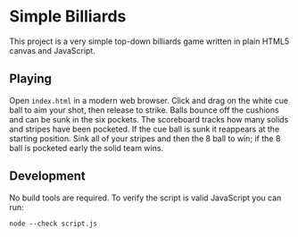 # Simple Billiards

This project is a very simple top-down billiards game written in plain HTML5 canvas and JavaScript.

## Playing

Open `index.html` in a modern web browser. Click and drag on the white cue ball to aim your shot, then release to strike. Balls bounce off the cushions and can be sunk in the six pockets. The scoreboard tracks how many solids and stripes have been pocketed. If the cue ball is sunk it reappears at the starting position. Sink all of your stripes and then the 8 ball to win; if the 8 ball is pocketed early the solid team wins.

## Development

No build tools are required. To verify the script is valid JavaScript you can run:

```
node --check script.js
```
